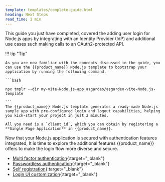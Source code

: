 ```yaml
---
template: templates/complete-guide.html
heading: Next Steps
read_time: 1 min
---
```

This guide you just have completed, covered the adding user login for Node.js apps by integrating with an Identity Provider (IdP) and additional use cases such making calls to an OAuth2-protected API. 

!!! tip "Tip"
    
    As you are now familiar with the concepts discussed in the guide, you can use the {{product_name}} Node.js template to bootstrap your application by running the following command.  

    ```bash

    npx tmplr --dir my-vite-Node.js-app asgardeo/asgardeo-vite-Node.js-template

    ```
    The {{product_name}} Node.js template generates a ready-made Node.js sample app with pre-configured login and logout capabilities, helping you kick-start your project in just 2 minutes. 

    All you need is a `client_id`, which you can obtain by registering a **Single Page Application** in {{product_name}}.




<!-- Now that you are familiar with the basics of adding user logins to your Node.js app, you can use the [Asgardeo Vite Node.js Template](https://github.com/asgardeo/asgardeo-vite-Node.js-template){:target="_blank"} to generate a working sample without needing to write code from scratch. After creating an application in the {{product_name}} console and copying the necessary parameters, run the following command to create your working sample. 

```bash

npx tmplr --dir my-vite-Node.js-app asgardeo/asgardeo-vite-Node.js-template

```

The above command generates a working Node.js app with pre-configured Asgardeo Node.js SDK and login/logout features that you can use to build your app further. 

![Asgardeo Vite Node.js Template]({{base_path}}/complete-guides/nodejs/assets/img/image20.png){: width="800" style="display: block; margin: 0;"}


You can quickly test the integration of your newly created Node.js app with {{product_name}} by running the following commands. 


```bash

cd my-vite-Node.js-app 

npm install

npm run dev

``` -->

Now that your Node.js application is secured with authentication features integrated, It is time to explore the additional features {{product_name}} offers to make the login flow more diverse and secure.

- [Multi factor authentication](https://wso2.com/asgardeo/docs/guides/authentication/mfa/){:target="_blank"} 
- [Passwordless authentication](https://wso2.com/asgardeo/docs/guides/authentication/passwordless-login/){:target="_blank"} 
- [Self registration](https://wso2.com/asgardeo/docs/guides/user-accounts/configure-self-registration/){:target="_blank"} 
- [Login UI customization](https://wso2.com/asgardeo/docs/guides/branding/){:target="_blank"} 

